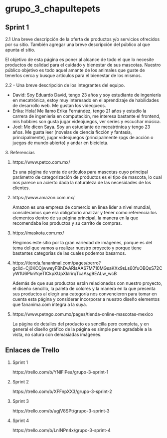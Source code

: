 <h1>grupo_3_chapultepets</h1>

<h2>Sprint 1</h2>

<p>2.1 Una breve descripción de la oferta de productos y/o servicios ofrecidos por su sitio. También agregar una breve descripción del público al que apunta el sitio.</p>

<p>El objetivo de esta página es poner al alcance de todo el que lo necesite productos de calidad para el cuidado y bienestar de sus mascotas. Nuestro público objetivo es todo aquel amante de los animales que guste de tenerlos cerca y busque artículos para el bienestar de los mismos.</p>

<p>2.2 - Una breve descripción de los integrantes del equipo.</p>

<ul>
    <li>David: Soy Eduardo David, tengo 23 años y soy estudiante de ingeniería en mecatrónica, estoy muy interesado en el aprendizaje de habilidades de desarrollo web. Me gustan los videojueos.</li>
    <li>Erika: Hola! Me llamo Erika Fernández, tengo 21 años y estudio la carrera de ingeniería en computación, me interesa bastante el frontend, mis hobbies son gusta jugar videojuegos, ver series y escuchar música.</li>
    <li>Joel: Me dicen Saya. Soy un estudiante de mecatrónica y tengo 23 años. Me gusta leer (novelas de ciencia ficción y fantasía, principalmente), jugar videojuegos (principalmente rpgs de acción o juegos de mundo abierto) y andar en bicicleta.</li>
</ul>

<p>3. Referencias</p>

<ol>
    <li>
        <p>https://www.petco.com.mx/</p>
        <p> Es una página de venta de artículos para mascotas cuyo principal parámetro de categorización de productos es el tipo de mascota, lo cual nos parece un acierto dada la naturaleza de las necesidades de los clientes. </p>
    </li>
    <li>
        <p>https://www.amazon.com.mx/</p>
        <p>Amazon es una empresa de comercio en línea líder a nivel mundial, consideramos que era obligatorio analizar y tener como referencia los elementos dentro de su página principal, la manera en la que recomendaba los productos y su carrito de compras.</p>
    </li>
    <li>
        <p>https://maskota.com.mx/</p>
        <p>Elegimos este sitio por la gran variedad de imágenes, porque es del tema del que vamos a realizar nuestro proyecto y porque tiene bastantes categorías de las cuales podemos basarnos.</p>
    </li>
    <li>
        <p>https://tienda.fananimal.com/pages/perro?gclid=Cj0KCQjwweyFBhDvARIsAA67M710MGsaKXx9sLs60fuOBQsS72CyW1U6PknYqeTICkpXUpXklrirqTcaAsg9EALw_wcB</p>
        <p>Además de que sus productos están relacionados con nuestro proyecto, el diseño sencillo, la paleta de colores y la manera en la que presenta sus productos al elegir una categoría nos convencieron para tomar en cuenta esta página y considerar incorporar a nuestro diseño elementos que fananima.com integra a la suya.</p>
    </li>
    <li>
        <p>https://www.petngo.com.mx/pages/tienda-online-mascotas-mexico</p>
        <p>La página de detalles del producto es sencilla pero completa, y en general el diseño gráfico de la página es simple pero agradable a la vista, no satura con demasiadas imágenes.</p>
    </li>
</ol>


<h2>Enlaces de Trello</h2>
<ol>
    <li>Sprint 1</li>
    <p>https://trello.com/b/YNlFlPea/grupo-3-sprint-1</p>
    <li>Sprint 2</li>
    <p>https://trello.com/b/XFFnpXX3/grupo-3-sprint-2</p>
    <li>Sprint 3</li>
    <p>https://trello.com/b/ugjV8SPt/grupo-3-sprint-3</p>
    <li>Sprint 4</li>
    <p>https://trello.com/b/LnlNPn4x/grupo-3-sprint-4</p>
</ol>